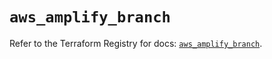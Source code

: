# `aws_amplify_branch`

Refer to the Terraform Registry for docs: [`aws_amplify_branch`](https://registry.terraform.io/providers/hashicorp/aws/3.76.1/docs/resources/amplify_branch).
